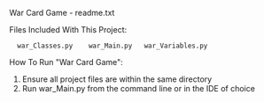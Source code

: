 War Card Game - readme.txt

Files Included With This Project:

      war_Classes.py    war_Main.py   war_Variables.py
      
How To Run "War Card Game":

1) Ensure all project files are within the same directory
2) Run war_Main.py from the command line or in the IDE of choice


